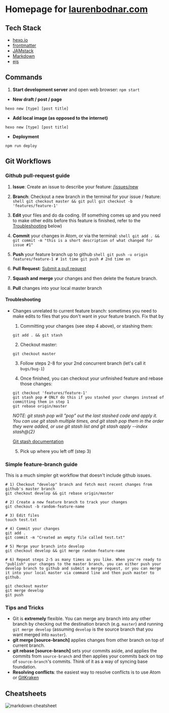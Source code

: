 # Homepage for [laurenbodnar.com](laurenbodnar.com)

## Tech Stack
 - [hexo.io](https://hexo.io/docs)
 - [frontmatter](https://jekyllrb.com/docs/front-matter/)
 - [JAMstack](https://jamstack.org)
 - [Markdown](https://guides.github.com/pdfs/markdown-cheatsheet-online.pdf)
 - [ejs](https://ejs.co/#docs)


## Commands

 1. **Start development server** and open web browser: `npm start`
 - **New draft / post / page**
 ```shell
 hexo new [type] [post title]
 ```
- **Add local image (as opposed to the internet)**
```shell
hexo new [type] [post title]
```
 - **Deployment**
 ```shell
 npm run deploy
 ```

## Git Workflows

### Github pull-request guide

  1. __Issue__: Create an issue to describe your feature: [/issues/new](https://github.com/laurenbodnar/laurenbodnar.com/issues/new)

  2. __Branch__: Checkout a new branch in the terminal for your issue / feature:
    ```shell
    git checkout master && git pull
    git checkout -b 'features/feature-1'
    ```
  3. __Edit__ your files and do da coding. (If something comes up and you need to make other edits before this feature is finished, refer to the [Troubleshooting](#Troubleshooting) below)

  4. __Commit__ your changes in Atom, or via the terminal:
    ```shell
    git add . && git commit -m "this is a short description of what changed for issue #1"
    ```
  5. __Push__ your feature branch up to github
    ```shell
    git push -u origin features/feature-1 # 1st time
    git push # 2nd time on
    ```
  6. __Pull Request__: [Submit a pull request](https://github.com/laurenbodnar/laurenbodnar.com/compare)

  7. __Squash and merge__ your changes and then delete the feature branch.

  8. __Pull__ changes into your local master branch

#### Troubleshooting

  - Changes unrelated to current feature branch: sometimes you need to make edits to files that you don't want in your feature branch. Fix that by

    1. Committing your changes (see step 4 above), or stashing them:
      ```shell
      git add . && git stash
      ```

    2. Checkout master:
      ```
      git checkout master
      ```

    3. Follow steps 2-8 for your 2nd concurrent branch (let's call it `bugs/bug-1`)

    4. Once finished, you can checkout your unfinished feature and rebase those changes:

      ```shell
      git checkout 'features/feature-1'
      git stash pop # ONLY do this if you stashed your changes instead of committing them in step 1
      git rebase origin/master
      ```

      *NOTE: git stash pop will "pop" out the last stashed code and apply it. You can use git stash multiple times, and git stash pop them in the order they were added, or use git stash list and git stash apply --index stash@{2}*

      [Git stash documentation](https://git-scm.com/book/en/v1/Git-Tools-Stashing)

    5. Pick up where you left off (step 3)


### Simple feature-branch guide
This is a much simpler git workflow that doesn't include github issues.

  ```shell
  # 1) Checkout "develop" branch and fetch most recent changes from github's master branch
  git checkout develop && git rebase origin/master

  # 2) Create a new feature branch to track your changes
  git checkout -b random-feature-name

  # 3) Edit files
  touch test.txt

  # 4) Commit your changes
  git add .
  git commit -m "Created an empty file called test.txt"

  # 5) Merge your branch into develop
  git checkout develop && git merge random-feature-name

  # 6) Repeat steps 2-5 as many times as you like. When you're ready to "publish" your changes to the master branch, you can either push your develop branch to github and submit a merge request, or you can merge it into your local master via command line and then push master to github.

  git checkout master
  git merge develop
  git push
  ```

### Tips and Tricks

  - Git is **extremely** flexible. You can merge any branch into any other branch by checking out the destination branch (e.g. `master`) and running `git merge develop` (assuming `develop` is the source branch that you want merged into `master`).
  - **git merge [source-branch]** applies changes from other branch on top of current branch.
  - **git rebase [source-branch]** sets your commits aside, and applies the commits from `source-branch` and then applies your commits back on top of `source-branch`'s commits. Think of it as a way of syncing base foundation.
  - **Resolving conflicts**: the easiest way to resolve conflicts is to use Atom or [GitKraken](https://www.gitkraken.com/git-client)

## Cheatsheets

![markdown cheatsheet](https://media.cheatography.com/storage/thumb/mrgrauel_gitlab-flavored-markdown.750.jpg)
